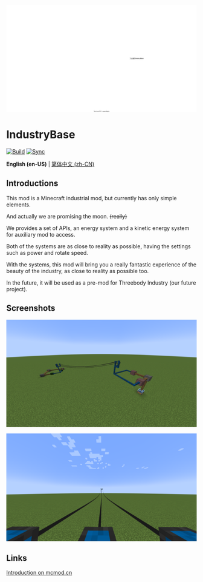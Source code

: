 ![Logo](/readme/logo.svg)

# IndustryBase

[![Build](https://github.com/BinZhengStudio/IndustryBase/actions/workflows/build-and-release.yml/badge.svg)](https://github.com/BinZhengStudio/IndustryBase/actions/workflows/build-and-release.yml)
[![Sync](https://github.com/BinZhengStudio/IndustryBase/actions/workflows/gitee-sync.yml/badge.svg)](https://github.com/BinZhengStudio/IndustryBase/actions/workflows/gitee-sync.yml)

**English (en-US)** | [简体中文 (zh-CN)](/README.zh-CN.md)

## Introductions

This mod is a Minecraft industrial mod, but currently has only simple elements.

And actually we are promising the moon. ~~(really)~~

We provides a set of APIs, an energy system and a kinetic energy system for auxiliary mod to access.

Both of the systems are as close to reality as possible, having the settings such as power and rotate speed.

With the systems, this mod will bring you a really fantastic experience of the beauty of the industry, as close to reality as possible too.

In the future, it will be used as a pre-mod for Threebody Industry (our future project).

## Screenshots

![Screenshots-1](/readme/screenshots-1.png)

![Screenshots-2](/readme/screenshots-2.png)

## Links

[Introduction on mcmod.cn](https://www.mcmod.cn/class/10791.html)

